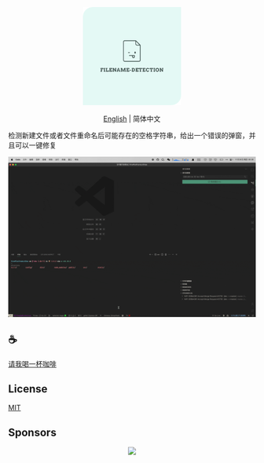 <p align="center">
<img height="200" src="./assets/kv.png" alt="File Name Detection">
</p>
<p align="center"> <a href="./README.md">English</a> | 简体中文</p>

检测新建文件或者文件重命名后可能存在的空格字符串，给出一个错误的弹窗，并且可以一键修复

![demo](/assets/demo.gif)

## :coffee:

[请我喝一杯咖啡](https://github.com/Simon-He95/sponsor)

## License

[MIT](./license)

## Sponsors

<p align="center">
  <a href="https://cdn.jsdelivr.net/gh/Simon-He95/sponsor/sponsors.svg">
    <img src="https://cdn.jsdelivr.net/gh/Simon-He95/sponsor/sponsors.png"/>
  </a>
</p>
